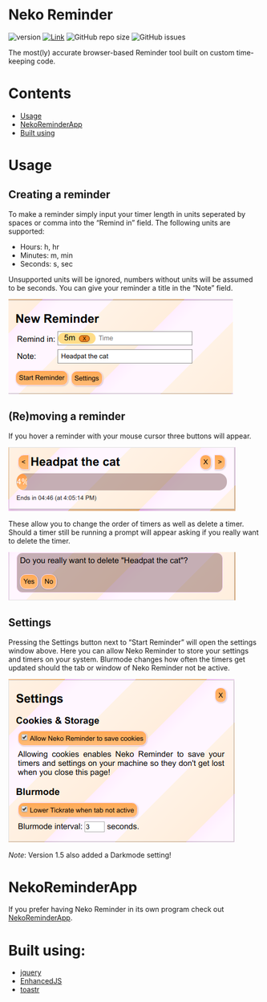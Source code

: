 # Neko Reminder
![version](https://img.shields.io/badge/stable--release-1.5-green.svg) [![Link](https://img.shields.io/badge/https://-www.mitsunee.com-555555.svg?colorA=55DD88)](https://www.mitsunee.com/nekoreminder) ![GitHub repo size](https://img.shields.io/github/repo-size/Mitsunee/NekoReminder.svg) ![GitHub issues](https://img.shields.io/github/issues-raw/Mitsunee/NekoReminder.svg)

The most(ly) accurate browser-based Reminder tool built on custom time-keeping code.

# Contents

- [Usage](#usage)
- [NekoReminderApp](#app)
- [Built using](#built-using)

<a name="usage"></a>
# Usage
## Creating a reminder
To make a reminder simply input your timer length in units seperated by spaces or comma into the “Remind in” field. The following units are supported:
- Hours: h, hr
- Minutes: m, min
- Seconds: s, sec

Unsupported units will be ignored, numbers without units will be assumed to be seconds.
You can give your reminder a title in the “Note” field.

![New Reminder](https://raw.githubusercontent.com/Mitsunee/NekoReminder/master/.guide_images/guide_new_reminder.png)

## (Re)moving a reminder
If you hover a reminder with your mouse cursor three buttons will appear.

![hover buttons](https://raw.githubusercontent.com/Mitsunee/NekoReminder/master/.guide_images/guide_hover_butons.png)

These allow you to change the order of timers as well as delete a timer. Should a timer still be running a prompt will appear asking if you really want to delete the timer.

![deletion prompt](https://raw.githubusercontent.com/Mitsunee/NekoReminder/master/.guide_images/guide_deletion_prompt.png)

## Settings
Pressing the Settings button next to “Start Reminder” will open the settings window above. Here you can allow Neko Reminder to store your settings and timers on your system. Blurmode changes how often the timers get updated should the tab or window of Neko Reminder not be active.

![settings](https://raw.githubusercontent.com/Mitsunee/NekoReminder/master/.guide_images/guide_settings.png)

*Note*: Version 1.5 also added a Darkmode setting!

<a name="app"></a>
# NekoReminderApp
If you prefer having Neko Reminder in its own program check out [NekoReminderApp](https://github.com/Mitsunee/NekoReminderApp).

<a name="built-using"></a>
# Built using:

- [jquery](https://jquery.com/)
- [EnhancedJS](https://github.com/Mitsunee/EnhancedJS)
- [toastr](https://codeseven.github.io/toastr/)
